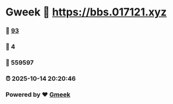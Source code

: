 # Gweek :link: https://bbs.017121.xyz 
### :page_facing_up: [93](https://bbs.017121.xyz/tag.html) 
### :speech_balloon: 4 
### :hibiscus: 559597 
### :alarm_clock: 2025-10-14 20:20:46 
### Powered by :heart: [Gmeek](https://github.com/Meekdai/Gmeek)
